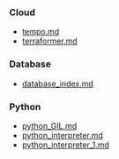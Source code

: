 <!-- START DOCS LIST -->
### Cloud

- [tempo.md](docs/Cloud/tempo.md)
- [terraformer.md](docs/Cloud/terraformer.md)

### Database

- [database_index.md](docs/Database/database_index.md)

### Python

- [python_GIL.md](docs/Python/python_GIL.md)
- [python_interpreter.md](docs/Python/python_interpreter.md)
- [python_interpreter_1.md](docs/Python/python_interpreter_1.md)

<!-- END DOCS LIST -->
